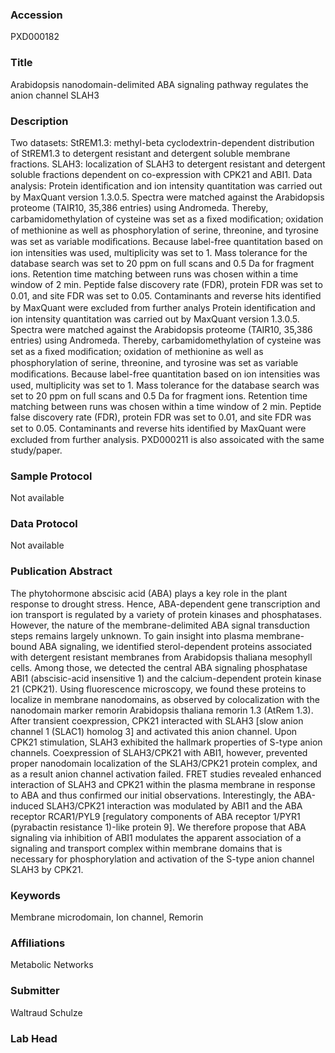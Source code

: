 ### Accession
PXD000182

### Title
Arabidopsis nanodomain-delimited ABA signaling pathway regulates the anion channel SLAH3

### Description
Two datasets: StREM1.3: methyl-beta cyclodextrin-dependent distribution of StREM1.3 to detergent resistant and detergent soluble membrane fractions. SLAH3: localization of SLAH3 to detergent resistant and detergent soluble fractions dependent on co-expression with CPK21 and ABI1. Data analysis: Protein identiﬁcation and ion intensity quantitation was carried out by MaxQuant version 1.3.0.5. Spectra were matched against the Arabidopsis proteome (TAIR10, 35,386 entries) using Andromeda. Thereby, carbamidomethylation of cysteine was set as a ﬁxed modiﬁcation; oxidation of methionine as well as phosphorylation of serine, threonine, and tyrosine was set as variable modiﬁcations. Because label-free quantitation based on ion intensities was used, multiplicity was set to 1. Mass tolerance for the database search was set to 20 ppm on full scans and 0.5 Da for fragment ions. Retention time matching between runs was chosen within a time window of 2 min. Peptide false discovery rate (FDR), protein FDR was set to 0.01, and site FDR was set to 0.05. Contaminants and reverse hits identiﬁed by MaxQuant were excluded from further analys Protein identiﬁcation and ion intensity quantitation was carried out by MaxQuant version 1.3.0.5. Spectra were matched against the Arabidopsis proteome (TAIR10, 35,386 entries) using Andromeda. Thereby, carbamidomethylation of cysteine was set as a ﬁxed modiﬁcation; oxidation of methionine as well as phosphorylation of serine, threonine, and tyrosine was set as variable modiﬁcations. Because label-free quantitation based on ion intensities was used, multiplicity was set to 1. Mass tolerance for the database search was set to 20 ppm on full scans and 0.5 Da for fragment ions. Retention time matching between runs was chosen within a time window of 2 min. Peptide false discovery rate (FDR), protein FDR was set to 0.01, and site FDR was set to 0.05. Contaminants and reverse hits identiﬁed by MaxQuant were excluded from further analysis. PXD000211 is also assoicated with the same study/paper.

### Sample Protocol
Not available

### Data Protocol
Not available

### Publication Abstract
The phytohormone abscisic acid (ABA) plays a key role in the plant response to drought stress. Hence, ABA-dependent gene transcription and ion transport is regulated by a variety of protein kinases and phosphatases. However, the nature of the membrane-delimited ABA signal transduction steps remains largely unknown. To gain insight into plasma membrane-bound ABA signaling, we identified sterol-dependent proteins associated with detergent resistant membranes from Arabidopsis thaliana mesophyll cells. Among those, we detected the central ABA signaling phosphatase ABI1 (abscisic-acid insensitive 1) and the calcium-dependent protein kinase 21 (CPK21). Using fluorescence microscopy, we found these proteins to localize in membrane nanodomains, as observed by colocalization with the nanodomain marker remorin Arabidopsis thaliana remorin 1.3 (AtRem 1.3). After transient coexpression, CPK21 interacted with SLAH3 [slow anion channel 1 (SLAC1) homolog 3] and activated this anion channel. Upon CPK21 stimulation, SLAH3 exhibited the hallmark properties of S-type anion channels. Coexpression of SLAH3/CPK21 with ABI1, however, prevented proper nanodomain localization of the SLAH3/CPK21 protein complex, and as a result anion channel activation failed. FRET studies revealed enhanced interaction of SLAH3 and CPK21 within the plasma membrane in response to ABA and thus confirmed our initial observations. Interestingly, the ABA-induced SLAH3/CPK21 interaction was modulated by ABI1 and the ABA receptor RCAR1/PYL9 [regulatory components of ABA receptor 1/PYR1 (pyrabactin resistance 1)-like protein 9]. We therefore propose that ABA signaling via inhibition of ABI1 modulates the apparent association of a signaling and transport complex within membrane domains that is necessary for phosphorylation and activation of the S-type anion channel SLAH3 by CPK21.

### Keywords
Membrane microdomain, Ion channel, Remorin

### Affiliations
Metabolic Networks

### Submitter
Waltraud Schulze

### Lab Head


